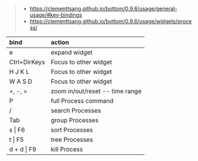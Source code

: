 > - https://clementtsang.github.io/bottom/0.9.6/usage/general-usage/#key-bindings
> - https://clementtsang.github.io/bottom/0.9.6/usage/widgets/process/

| bind          | action
| :--           | :--
| e             | expand widget
| Ctrl+DirKeys  | Focus to other widget
| H J K L       | Focus to other widget
| W A S D       | Focus to other widget
| +, -, =       | zoom in/out/reset -- time range
| P             | full Process command
| /             | search Processes
| Tab           | group Processes
| s \| F6       | sort Processes
| t \| F5       | tree Processes
| d + d \| F9   | kill Process
